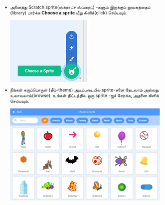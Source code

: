 + அனைத்து Scratch sprite(ஸ்க்ராட்ச் ஸ்ப்ரைட்) -களும் இருக்கும் நூலகத்தைப் (library) பார்க்க **Choose a sprite** மீது கிளிக்(click) செய்யவும்.
    
    ![திரைப்பிடிப்பு](images/sprite-library.png)

+ நீங்கள் கருப்பொருள் (தீம்-theme) அடிப்படையில் sprite-களை தேடலாம் அல்லது உலாவலாம்(browse). உங்கள் திட்டத்தில் ஒரு sprite -ஐச் சேர்க்க, அதனை கிளிக் செய்யவும்.
    
    ![திரைப்பிடிப்பு](images/sprite-choose.png)